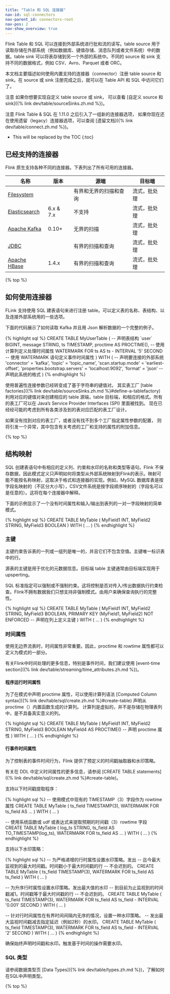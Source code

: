 ```yaml
---
title: "Table 和 SQL 连接器"
nav-id: sql-connectors
nav-parent_id: connectors-root
nav-pos: 2
nav-show_overview: true
---
```

<!--
Licensed to the Apache Software Foundation (ASF) under one
or more contributor license agreements.  See the NOTICE file
distributed with this work for additional information
regarding copyright ownership.  The ASF licenses this file
to you under the Apache License, Version 2.0 (the
"License"); you may not use this file except in compliance
with the License.  You may obtain a copy of the License at

  http://www.apache.org/licenses/LICENSE-2.0

Unless required by applicable law or agreed to in writing,
software distributed under the License is distributed on an
"AS IS" BASIS, WITHOUT WARRANTIES OR CONDITIONS OF ANY
KIND, either express or implied.  See the License for the
specific language governing permissions and limitations
under the License.
-->


Flink Table 和 SQL 可以连接到外部系统进行批和流的读写。table source 用于读取存储在外部系统（例如数据库、键值存储、消息队列或者文件系统）中的数据。table sink 可以将表存储到另一个外部的系统中。不同的 source 和 sink 支持不同的数据格式，例如 CSV、Avro、Parquet 或者 ORC。

本文档主要描述如何使用内置支持的连接器（connector）注册 table source 和 sink。在 source 或 sink 注册完成之后，就可以在 Table API 和 SQL 中访问它们了。

<span class="label label-info">注意</span> 如果你想要实现自定义 table source 或 sink， 可以查看 [自定义 source 和 sink]({% link dev/table/sourceSinks.zh.md %})。

<span class="label label-danger">注意</span> Flink Table & SQL 在 1.11.0 之后引入了一组新的连接器选项， 如果你现在还在使用遗留（legacy）连接器选项，可以查阅 [遗留文档]({% link dev/table/connect.zh.md %})。

* This will be replaced by the TOC
{:toc}

已经支持的连接器
------------

Flink 原生支持各种不同的连接器。下表列出了所有可用的连接器。

<table class="table table-bordered">
    <thead>
      <tr>
        <th class="text-left">名称</th>
        <th class="text-center">版本</th>
        <th class="text-center">源端</th>
        <th class="text-center">目标端</th>
      </tr>
    </thead>
    <tbody>
    <tr>
      <td><a href="{% link dev/table/connectors/filesystem.zh.md %}">Filesystem</a></td>
      <td></td>
      <td>有界和无界的扫描和查询</td>
      <td>流式，批处理</td>
    </tr>
    <tr>
      <td><a href="{% link dev/table/connectors/elasticsearch.zh.md %}">Elasticsearch</a></td>
      <td>6.x & 7.x</td>
      <td>不支持</td>
      <td>流式，批处理</td>
    </tr>
    <tr>
      <td><a href="{% link dev/table/connectors/kafka.zh.md %}">Apache Kafka</a></td>
      <td>0.10+</td>
      <td>无界的扫描</td>
      <td>流式，批处理</td>
    </tr>
    <tr>
      <td><a href="{% link dev/table/connectors/jdbc.zh.md %}">JDBC</a></td>
      <td></td>
      <td>有界的扫描和查询</td>
      <td>流式，批处理</td>
    </tr>
    <tr>
      <td><a href="{% link dev/table/connectors/hbase.zh.md %}">Apache HBase</a></td>
      <td>1.4.x</td>
      <td>有界的扫描和查询</td>
      <td>流式，批处理</td>
    </tr>
    </tbody>
</table>

{% top %}

如何使用连接器
--------

FLink 支持使用 SQL 建表语句来进行注册 table。可以定义表的名称、表结构、以及连接外部系统用的一些选项。

下面的代码展示了如何读取 Kafka 并且用 Json 解析数据的一个完整的例子。

<div class="codetabs" markdown="1">
<div data-lang="SQL" markdown="1">
{% highlight sql %}
CREATE TABLE MyUserTable (
  -- 声明表结构
  `user` BIGINT,
  message STRING,
  ts TIMESTAMP,
  proctime AS PROCTIME(), -- 使用计算列定义处理时间属性
  WATERMARK FOR ts AS ts - INTERVAL '5' SECOND  -- 使用 WATERMARK 语句定义事件时间属性
) WITH (
  -- 声明要连接的外部系统
  'connector' = 'kafka',
  'topic' = 'topic_name',
  'scan.startup.mode' = 'earliest-offset',
  'properties.bootstrap.servers' = 'localhost:9092',
  'format' = 'json'   -- 声明此系统的格式
)
{% endhighlight %}
</div>
</div>

使用普遍性连接参数已经转变成了基于字符串的键值对。 其实表工厂 [table factories]({% link dev/table/sourceSinks.zh.md %}#define-a-tablefactory) 利用对应的键值对来创建相应的 table 源端，table 目标端，和相应的格式。所有的表工厂可以在 Java’s Service Provider Interfaces (SPI) 里面被找到。 现在已经经可能的考虑到所有各类涉及到的表对应匹配的表工厂设计。

如果没有找到对应的表工厂，或者没有找不到多个工厂指定属性参数的配置， 则将引发一个异常，其中包含有关考虑的工厂和支持的属性的附加信息。

{% top %}

结构映射
------------

SQL 创建表语句中有相应的定义列、约束和水印的名称和类型等语句。Flink 不保存数据，因此模式定义只声明如何将类型从外部系统映射到Flink的表示。映射可能不能按名称映射，这取决于格式和连接器的实现。例如，MySQL 数据库表是按字段名映射的（不区分大小写），CSV文件系统是按字段顺序映射的（字段名可以是任意的）。这将在每个连接器中解释。

下面的示例显示了一个没有时间属性和输入/输出到表列的一对一字段映射的简单模式。

<div class="codetabs" markdown="1">
<div data-lang="SQL" markdown="1">
{% highlight sql %}
CREATE TABLE MyTable (
  MyField1 INT,
  MyField2 STRING,
  MyField3 BOOLEAN
) WITH (
  ...
)
{% endhighlight %}
</div>
</div>

### 主键

主键约束告诉表的一列或一组列是唯一的，并且它们不包含空值。主键唯一标识表中的行。

源表的主键是用于优化的元数据信息。目标端 table 主键通常由目标端实现用于 upsperting。

SQL 标准指定可以强制或不强制约束。这将控制是否对传入/传出数据执行约束检查。Flink不拥有数据我们只想支持非强制模式。由用户来确保查询执行的完整性。

<div class="codetabs" markdown="1">
<div data-lang="SQL" markdown="1">
{% highlight sql %}
CREATE TABLE MyTable (
  MyField1 INT,
  MyField2 STRING,
  MyField3 BOOLEAN,
  PRIMARY KEY (MyField1, MyField2) NOT ENFORCED  -- 声明在列上定义主键
) WITH (
  ...
)
{% endhighlight %}
</div>
</div>

### 时间属性

使用无边界流表时，时间属性非常重要。因此，proctime 和 rowtime 属性都可以定义为模式的一部分。

有关Flink中时间处理的更多信息，特别是事件时间，我们建议使用 [event-time section]({% link dev/table/streaming/time_attributes.zh.md %})。

#### 程序运行时间属性

为了在模式中声明 proctime 属性，可以使用计算列语法 [Computed Column syntax]({% link dev/table/sql/create.zh.md %}#create-table) 声明从 proctime（）内置函数生成的计算列。
计算列是虚拟的，并不是存储在物理表列中，是不具备真实意义的列。

<div class="codetabs" markdown="1">
<div data-lang="SQL" markdown="1">
{% highlight sql %}
CREATE TABLE MyTable (
  MyField1 INT,
  MyField2 STRING,
  MyField3 BOOLEAN
  MyField4 AS PROCTIME() -- 声明 proctime 属性
) WITH (
  ...
)
{% endhighlight %}
</div>
</div>

#### 行事件时间属性

为了控制表的事件时间行为，Flink 提供了预定义的时间戳抽取器和水印策略。

有关在 DDL 中定义时间属性的更多信息，请参阅 [CREATE TABLE statements]({% link dev/table/sql/create.zh.md %}#create-table)。

支持以下时间戳提取程序：

<div class="codetabs" markdown="1">
<div data-lang="DDL" markdown="1">
{% highlight sql %}
-- 使用模式中现有的 TIMESTAMP（3）字段作为 rowtime 属性
CREATE TABLE MyTable (
  ts_field TIMESTAMP(3),
  WATERMARK FOR ts_field AS ...
) WITH (
  ...
)

-- 使用系统函数或 udf 或表达式来提取预期的时间戳（3）rowtime 字段
CREATE TABLE MyTable (
  log_ts STRING,
  ts_field AS TO_TIMESTAMP(log_ts),
  WATERMARK FOR ts_field AS ...
) WITH (
  ...
)
{% endhighlight %}
</div>
</div>

支持以下水印策略：

<div class="codetabs" markdown="1">
<div data-lang="DDL" markdown="1">
{% highlight sql %}
-- 为严格递增的行时属性设置水印策略。发出
-- 迄今最大监视到的最大时间戳。时间戳小于最大时间戳的行
-- 不会迟到的。
CREATE TABLE MyTable (
  ts_field TIMESTAMP(3),
  WATERMARK FOR ts_field AS ts_field
) WITH (
  ...
)

-- 为升序行时属性设置水印策略。发出最大值的水印
-- 到目前为止监视到的时间戳减1。时间戳等于最大时间戳的行
-- 不会迟到的。
CREATE TABLE MyTable (
  ts_field TIMESTAMP(3),
  WATERMARK FOR ts_field AS ts_field - INTERVAL '0.001' SECOND
) WITH (
  ...
)

-- 针对行时间属性在有界时间间隔内无序的情况，设置一种水印策略。
-- 发出最大监视时间戳减去指定延迟（例如2秒）的水印。
CREATE TABLE MyTable (
  ts_field TIMESTAMP(3),
  WATERMARK FOR ts_field AS ts_field - INTERVAL '2' SECOND
) WITH (
  ...
)
{% endhighlight %}
</div>
</div>

确保始终声明时间戳和水印。触发基于时间的操作需要水印。

### SQL 类型

请参阅数据类型页 [Data Types]({% link dev/table/types.zh.md %})，了解如何在SQL中声明类型。

{% top %}
